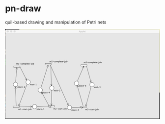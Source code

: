 # pn-draw
quil-based drawing and manipulation of Petri nets

![alt text](https://raw.githubusercontent.com/pdenno/pn-draw/master/data/screenshots/shot1.jpg "Humble start.")
